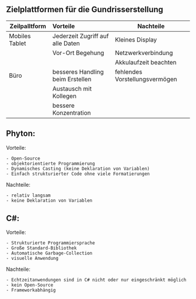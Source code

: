 <h2>Zielplattformen für die Gundrisserstellung</h2>

| Zeilpalltform  | Vorteile                         | Nachteile                      |
| -------------- | :--------------------------------| -------------------------------|
| Mobiles Tablet | Jederzeit Zugriff auf alle Daten | Kleines Display                |
|                | Vor-Ort Begehung                 | Netzwerkverbindung             |
|                |                                  | Akkulaufzeit beachten          |
| Büro           | besseres Handling beim Erstellen | fehlendes Vorstellungsvermögen |
|                | Austausch mit Kollegen           |                                |
|                | bessere Konzentration            |                                |

<h2>Phyton:</h2>

Vorteile:

    - Open-Source
    - objektorientierte Programmierung
    - Dynamisches Casting (keine Deklaration von Variablen)
    - Einfach strukturierter Code ohne viele Formatierungen

Nachteile:

    - relativ langsam
    - keine Deklaration von Variablen


<h2>C#:</h2>

Vorteile:

    - Strukturierte Programmiersprache
    - Große Standard-Bibliothek
    - Automatische Garbage-Collection
    - visuelle Anwendung

Nachteile:

    - Echtzeitanwendungen sind in C# nicht oder nur eingeschränkt möglich
    - kein Open-Source
    - Frameworkabhängig
